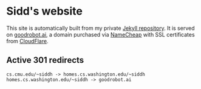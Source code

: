 # Sidd's website
This site is automatically built from my private [Jekyll repository](https://github.com/siddhss5/website-tufte). 
It is served on [goodrobot.ai](goodrobot.ai), a domain purchased via [NameCheap](https://www.namecheap.com/) with SSL certificates from [CloudFlare](https://www.cloudflare.com/). 

## Active 301 redirects

```
cs.cmu.edu/~siddh -> homes.cs.washington.edu/~siddh
homes.cs.washington.edu/~siddh -> goodrobot.ai
```

